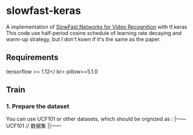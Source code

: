 # slowfast-keras
A implementation of [SlowFast Networks for Video Recognition](https://arxiv.org/abs/1812.03982) with tf.keras
This code use half-period cosine schedule of learning rate decaying and warm-up strategy, but I don't kown if it's the same as the paper.

## Requirements
tensorflow >= 1.12</ br>
pillow>=5.1.0

## Train
### 1. Prepare the dataset
You can use UCF101 or other datasets, which should be orgnized as :
|——UCF101 // 数据集 ||——


